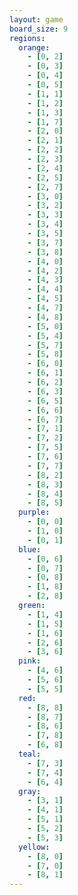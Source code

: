 ```yaml
---
layout: game
board_size: 9
regions:
  orange:
    - [0, 2]
    - [0, 3]
    - [0, 4]
    - [0, 5]
    - [1, 1]
    - [1, 2]
    - [1, 3]
    - [1, 7]
    - [2, 0]
    - [2, 1]
    - [2, 2]
    - [2, 3]
    - [2, 4]
    - [2, 5]
    - [2, 7]
    - [3, 0]
    - [3, 2]
    - [3, 3]
    - [3, 4]
    - [3, 5]
    - [3, 7]
    - [3, 8]
    - [4, 0]
    - [4, 2]
    - [4, 3]
    - [4, 4]
    - [4, 5]
    - [4, 7]
    - [4, 8]
    - [5, 0]
    - [5, 4]
    - [5, 7]
    - [5, 8]
    - [6, 0]
    - [6, 1]
    - [6, 2]
    - [6, 3]
    - [6, 5]
    - [6, 6]
    - [6, 7]
    - [7, 1]
    - [7, 2]
    - [7, 5]
    - [7, 6]
    - [7, 7]
    - [8, 2]
    - [8, 3]
    - [8, 4]
    - [8, 5]
  purple:
    - [0, 0]
    - [1, 0]
    - [0, 1]
  blue:
    - [0, 6]
    - [0, 7]
    - [0, 8]
    - [1, 8]
    - [2, 8]
  green:
    - [1, 4]
    - [1, 5]
    - [1, 6]
    - [2, 6]
    - [3, 6]
  pink:
    - [4, 6]
    - [5, 6]
    - [5, 5]
  red:
    - [8, 8]
    - [8, 7]
    - [8, 6]
    - [7, 8]
    - [6, 8]
  teal:
    - [7, 3]
    - [7, 4]
    - [6, 4]
  gray:
    - [3, 1]
    - [4, 1]
    - [5, 1]
    - [5, 2]
    - [5, 3]
  yellow:
    - [8, 0]
    - [7, 0]
    - [8, 1]
---
```

<script>
    const boardSize = {{ page.board_size }};
    const regions = {{ page.regions | jsonify }};
</script>
<script src="/assets/js/script.js"></script>